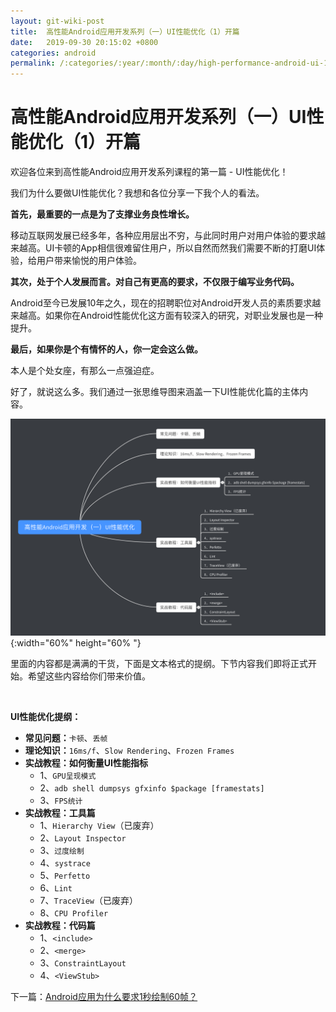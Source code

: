 ```yaml
---
layout: git-wiki-post
title:  高性能Android应用开发系列（一）UI性能优化（1）开篇
date:   2019-09-30 20:15:02 +0800
categories: android
permalink: /:categories/:year/:month/:day/high-performance-android-ui-1.html
---
```

# 高性能Android应用开发系列（一）UI性能优化（1）开篇
欢迎各位来到高性能Android应用开发系列课程的第一篇 - UI性能优化！

我们为什么要做UI性能优化？我想和各位分享一下我个人的看法。


**首先，最重要的一点是为了支撑业务良性增长。**

 移动互联网发展已经多年，各种应用层出不穷，与此同时用户对用户体验的要求越来越高。UI卡顿的App相信很难留住用户，所以自然而然我们需要不断的打磨UI体验，给用户带来愉悦的用户体验。


**其次，处于个人发展而言。对自己有更高的要求，不仅限于编写业务代码。**

Android至今已发展10年之久，现在的招聘职位对Android开发人员的素质要求越来越高。如果你在Android性能优化这方面有较深入的研究，对职业发展也是一种提升。


**最后，如果你是个有情怀的人，你一定会这么做。**

本人是个处女座，有那么一点强迫症。


好了，就说这么多。我们通过一张思维导图来涵盖一下UI性能优化篇的主体内容。

![ui-optimize-xmind](/assets/images/ui-optimize-xmind.png){:width="60%" height="60% "}

里面的内容都是满满的干货，下面是文本格式的提纲。下节内容我们即将正式开始。希望这些内容给你们带来价值。

<br/>

**UI性能优化提纲：**

- **常见问题：**```卡顿```、`丢帧`
- **理论知识：**`16ms/f`、`Slow Rendering`、`Frozen Frames`
- **实战教程：如何衡量UI性能指标**
  - 1、`GPU呈现模式`
  - 2、`adb shell dumpsys gfxinfo $package [framestats]`
  - 3、`FPS统计`
- **实战教程：工具篇**
  - 1、`Hierarchy View`（已废弃）
  - 2、`Layout Inspector`
  - 3、`过度绘制`
  - 4、`systrace`
  - 5、`Perfetto`
  - 6、`Lint`
  - 7、`TraceView`（已废弃）
  - 8、`CPU Profiler`
- **实战教程：代码篇**
  - 1、`<include>`
  - 2、`<merge>`
  - 3、`ConstraintLayout`
  - 4、`<ViewStub>`

下一篇：[Android应用为什么要求1秒绘制60帧？](https://tangdaojun.github.io/android/2019/12/16/high-performance-android-ui-60fps.html)
